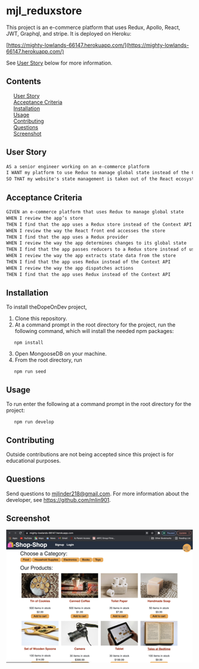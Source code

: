 # mjl_reduxstore

This project is an e-commerce platform that uses Redux, Apollo, React, JWT, Graphql, and stripe. It is deployed on Heroku:

  [https://mighty-lowlands-66147.herokuapp.com/](https://mighty-lowlands-66147.herokuapp.com/)

  See [User Story](#user-story) below for more information.

## Contents

&nbsp;&nbsp;&nbsp;&nbsp;&nbsp;[User Story](#user-story)<br/>
&nbsp;&nbsp;&nbsp;&nbsp;&nbsp;[Acceptance Criteria](#acceptance-criteria)<br/>
&nbsp;&nbsp;&nbsp;&nbsp;&nbsp;[Installation](#installation)<br/>
&nbsp;&nbsp;&nbsp;&nbsp;&nbsp;[Usage](#usage)<br/>
&nbsp;&nbsp;&nbsp;&nbsp;&nbsp;[Contributing](#contributing)<br/>
&nbsp;&nbsp;&nbsp;&nbsp;&nbsp;[Questions](#questions)<br/>
&nbsp;&nbsp;&nbsp;&nbsp;&nbsp;[Screenshot](#screenshot)<br/>

## User Story

```md
AS a senior engineer working on an e-commerce platform
I WANT my platform to use Redux to manage global state instead of the Context API
SO THAT my website's state management is taken out of the React ecosystem
```

## Acceptance Criteria

```md
GIVEN an e-commerce platform that uses Redux to manage global state
WHEN I review the app’s store
THEN I find that the app uses a Redux store instead of the Context API
WHEN I review the way the React front end accesses the store
THEN I find that the app uses a Redux provider
WHEN I review the way the app determines changes to its global state
THEN I find that the app passes reducers to a Redux store instead of using the Context API
WHEN I review the way the app extracts state data from the store
THEN I find that the app uses Redux instead of the Context API
WHEN I review the way the app dispatches actions
THEN I find that the app uses Redux instead of the Context API
```
## Installation 

To install theDopeOnDev project, 

1. Clone this repository.
2. At a command prompt in the root directory for the project, run the following command, which will install the needed npm packages:
```
   npm install
```
3. Open MongooseDB on your machine. 
4. From the root directory, run
```
   npm run seed
```

## Usage 

To run enter the following at a command prompt in the root directory for the project: 
```
   npm run develop    
```

## Contributing

Outside contributions are not being accepted since this project is for educational purposes. 

## Questions

Send questions to mjlinder218@gmail.com. 
For more information about the developer, see https://github.com/mlin901.

## Screenshot

![Tech Blog screenshot](./resources/reduxStoreScreenshot.jpg)